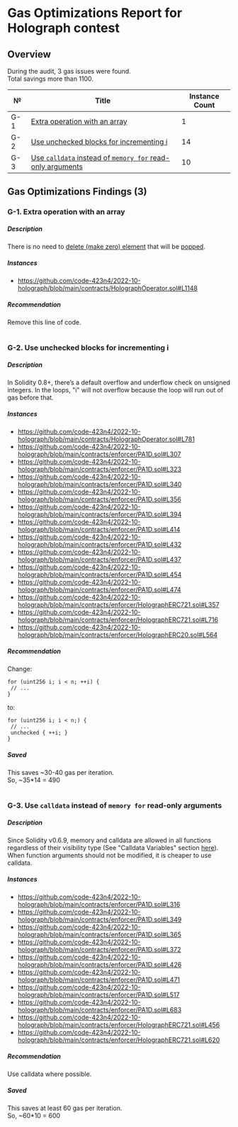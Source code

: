 # Gas Optimizations Report for Holograph contest

## Overview
During the audit, 3 gas issues were found.  
Total savings more than 1100.

№ | Title | Instance Count
--- | --- | --- 
G-1| [Extra operation with an array](#g-1-extra-operation-with-an-array) | 1
G-2 | [Use unchecked blocks for incrementing i](#g-2-use-unchecked-blocks-for-incrementing-i) | 14
G-3 | [Use ```calldata``` instead of ```memory for``` read-only arguments](#g-3-use-calldata-instead-of-memory-for-read-only-arguments) | 10

## Gas Optimizations Findings (3)
### G-1. Extra operation with an array
##### Description
There is no need to [delete (make zero) element](https://github.com/code-423n4/2022-10-holograph/blob/main/contracts/HolographOperator.sol#L1148) that will be [popped](https://github.com/code-423n4/2022-10-holograph/blob/main/contracts/HolographOperator.sol#L1152).

##### Instances
- https://github.com/code-423n4/2022-10-holograph/blob/main/contracts/HolographOperator.sol#L1148

##### Recommendation
Remove this line of code.

#
### G-2. Use unchecked blocks for incrementing i
##### Description
In Solidity 0.8+, there’s a default overflow and underflow check on unsigned integers. In the loops, "i" will not overflow because the loop will run out of gas before that.

##### Instances
- https://github.com/code-423n4/2022-10-holograph/blob/main/contracts/HolographOperator.sol#L781
- https://github.com/code-423n4/2022-10-holograph/blob/main/contracts/enforcer/PA1D.sol#L307
- https://github.com/code-423n4/2022-10-holograph/blob/main/contracts/enforcer/PA1D.sol#L323
- https://github.com/code-423n4/2022-10-holograph/blob/main/contracts/enforcer/PA1D.sol#L340
- https://github.com/code-423n4/2022-10-holograph/blob/main/contracts/enforcer/PA1D.sol#L356
- https://github.com/code-423n4/2022-10-holograph/blob/main/contracts/enforcer/PA1D.sol#L394
- https://github.com/code-423n4/2022-10-holograph/blob/main/contracts/enforcer/PA1D.sol#L414
- https://github.com/code-423n4/2022-10-holograph/blob/main/contracts/enforcer/PA1D.sol#L432
- https://github.com/code-423n4/2022-10-holograph/blob/main/contracts/enforcer/PA1D.sol#L437
- https://github.com/code-423n4/2022-10-holograph/blob/main/contracts/enforcer/PA1D.sol#L454
- https://github.com/code-423n4/2022-10-holograph/blob/main/contracts/enforcer/PA1D.sol#L474
- https://github.com/code-423n4/2022-10-holograph/blob/main/contracts/enforcer/HolographERC721.sol#L357
- https://github.com/code-423n4/2022-10-holograph/blob/main/contracts/enforcer/HolographERC721.sol#L716
- https://github.com/code-423n4/2022-10-holograph/blob/main/contracts/enforcer/HolographERC20.sol#L564

##### Recommendation
Change:
```
for (uint256 i; i < n; ++i) {
 // ...
}
```
to:
```
for (uint256 i; i < n;) { 
 // ...
 unchecked { ++i; }
}
```

##### Saved
This saves ~30-40 gas per iteration.  
So, ~35*14 = 490

#
### G-3. Use ```calldata``` instead of ```memory for``` read-only arguments
##### Description
Since Solidity v0.6.9, memory and calldata are allowed in all functions regardless of their visibility type (See "Calldata Variables" section [here](https://blog.soliditylang.org/2020/06/05/Solidity-069-release-announcement/)).  
When function arguments should not be modified, it is cheaper to use calldata.

##### Instances
- https://github.com/code-423n4/2022-10-holograph/blob/main/contracts/enforcer/PA1D.sol#L316
- https://github.com/code-423n4/2022-10-holograph/blob/main/contracts/enforcer/PA1D.sol#L349
- https://github.com/code-423n4/2022-10-holograph/blob/main/contracts/enforcer/PA1D.sol#L365
- https://github.com/code-423n4/2022-10-holograph/blob/main/contracts/enforcer/PA1D.sol#L372
- https://github.com/code-423n4/2022-10-holograph/blob/main/contracts/enforcer/PA1D.sol#L426
- https://github.com/code-423n4/2022-10-holograph/blob/main/contracts/enforcer/PA1D.sol#L471
- https://github.com/code-423n4/2022-10-holograph/blob/main/contracts/enforcer/PA1D.sol#L517
- https://github.com/code-423n4/2022-10-holograph/blob/main/contracts/enforcer/PA1D.sol#L683
- https://github.com/code-423n4/2022-10-holograph/blob/main/contracts/enforcer/HolographERC721.sol#L456
- https://github.com/code-423n4/2022-10-holograph/blob/main/contracts/enforcer/HolographERC721.sol#L620

##### Recommendation
Use calldata where possible.

##### Saved
This saves at least 60 gas per iteration.  
So, ~60*10 = 600